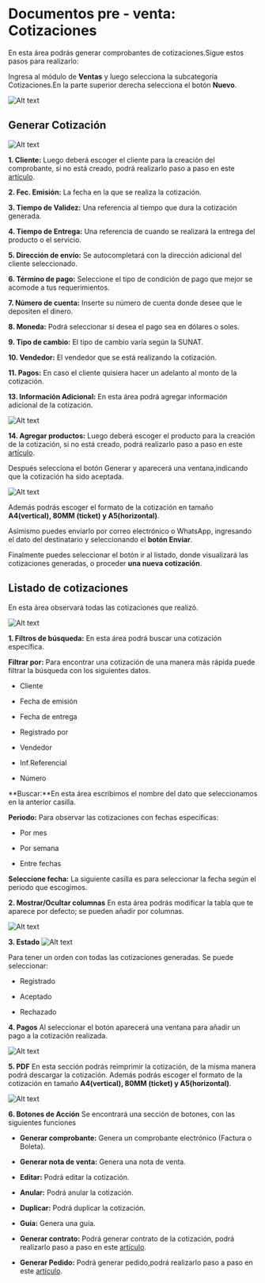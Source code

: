 # Documentos pre - venta: Cotizaciones

En esta área podrás generar comprobantes de cotizaciones.Sigue estos pasos para realizarlo:

Ingresa al módulo de **Ventas** y luego selecciona la subcategoría Cotizaciones.En la parte superior derecha selecciona el botón **Nuevo**.

![Alt text](img/Coti1.jpg)

## Generar Cotización

![Alt text](img/coti2.jpg)

**1. Cliente:** Luego deberá escoger el cliente para la creación del comprobante, si no está creado, podrá realizarlo paso a paso en este [artículo](https://fastura.github.io/documentacion/ventas/Emitir-comprobantes-Facturas-y-Boletas).

**2. Fec. Emisión:** La fecha en la que se realiza la cotización.

**3. Tiempo de Validez:** Una referencia al tiempo que dura la cotización generada.

**4. Tiempo de Entrega:** Una referencia de cuando se realizará la entrega del producto o el servicio.

**5. Dirección de envío:** Se autocompletará con la dirección adicional del cliente seleccionado.

**6. Término de pago:** Seleccione el tipo de condición de pago que mejor se acomode a tus requerimientos.

**7. Número de cuenta:** Inserte su número de cuenta donde desee que le depositen el dinero.

**8. Moneda:** Podrá seleccionar si desea el pago sea en dólares o soles.

**9. Tipo de cambio:** El tipo de cambio varía según la SUNAT.

**10. Vendedor:** El vendedor que se está realizando la cotización.

**11. Pagos:** En caso el cliente quisiera hacer un adelanto al monto de la cotización.

**13. Información Adicional:** En esta área podrá  agregar información adicional de la cotización.

![Alt text](img/Coti3.jpg)

**14. Agregar productos:** Luego deberá escoger el producto para la creación de la cotización, si no está creado, podrá realizarlo paso a paso en este [artículo](https://fastura.github.io/documentacion/ventas/Emitir-comprobantes-Facturas-y-Boletas).

Después selecciona el botón Generar y aparecerá una ventana,indicando que la cotización ha sido aceptada.

![Alt text](img/descarga-(1).png)

Además podrás escoger el formato de la cotización en tamaño **A4(vertical), 80MM (ticket) y A5(horizontal)**.

Asimismo puedes enviarlo por correo electrónico o WhatsApp, ingresando el dato del destinatario y seleccionando el **botón Enviar**.

Finalmente puedes seleccionar el botón  ir al listado, donde visualizará las cotizaciones generadas,  o proceder **una nueva cotización**.

## Listado de cotizaciones

En esta área observará todas las cotizaciones que realizó.

![Alt text](img/cotz4.jpg)

**1. Filtros de búsqueda:** En esta área podrá buscar una cotización específica.

**Filtrar por:** Para encontrar una cotización de una manera más rápida puede filtrar la búsqueda con los siguientes datos.

- Cliente

- Fecha de emisión

- Fecha de entrega

- Registrado por

- Vendedor

- Inf.Referencial

- Número

**Buscar:**En esta área escribimos el nombre del dato que seleccionamos en la anterior casilla.

**Periodo:** Para observar las cotizaciones con fechas específicas:

- Por mes

- Por semana

- Entre fechas

**Seleccione fecha:** La siguiente casilla es para seleccionar la fecha según el periodo que escogimos.

**2. Mostrar/Ocultar columnas**
En esta área podrás modificar la tabla que te aparece por defecto; se pueden añadir por columnas.

![Alt text](img/cotiz5.jpg)

**3. Estado**
![Alt text](img/coti6.jpg)

Para tener un orden con todas las cotizaciones generadas. Se puede seleccionar:

- Registrado

- Aceptado

- Rechazado

**4. Pagos**
Al seleccionar el botón aparecerá una ventana para añadir un pago a la cotización realizada.

![Alt text](img/descarga.jpg)

**5. PDF**
En esta sección podrás reimprimir la cotización, de la misma manera podrá descargar la cotización. Además podrás escoger el formato de la cotización en tamaño **A4(vertical), 80MM (ticket) y A5(horizontal)**.

![Alt text](img/formatos.png)

**6. Botones de Acción**
Se encontrará una sección de botones, con las siguientes funciones

- **Generar comprobante:** Genera  un comprobante electrónico (Factura o Boleta).

- **Generar nota de venta:** Genera una nota de venta.

- **Editar:** Podrá editar la cotización.

- **Anular:** Podrá anular la cotización.

- **Duplicar:** Podrá duplicar la cotización.

- **Guía:** Genera una guía.

- **Generar contrato:** Podrá generar contrato de la cotización, podrá realizarlo paso a paso en este [artículo](https://fastura.github.io/documentacion/ventas/Documentos-pre-venta-Contratos).

- **Generar Pedido:** Podrá generar pedido,podrá realizarlo paso a paso en este [artículo](https://fastura.github.io/documentacion/ventas/Documentos-pre-venta-Pedidos).
